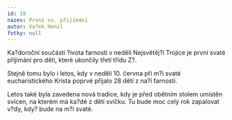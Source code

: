 ```yaml
---
id: 19
nazev: První sv. přijímání
autor: Va?ek Henzl
fotky: null
---
```

Ka?doroční součástí ?ivota farnosti v neděli Nejsvětěj?í Trojice je první svaté přijímání pro děti, které ukončily třetí třídu Z?. <p>
Stejně tomu bylo i letos, kdy v neděli 10. června při m?i svaté eucharistického Krista poprvé přijalo 28 dětí z na?í farnosti. <p>
Letos také byla zavedena nová tradice, kdy je před obětním stolem umístěn svícen, na kterém má ka?dé z dětí svíčku. Tu bude moc celý rok zapalovat v?dy, kdy? bude na m?i svaté.    <p>
<p>
